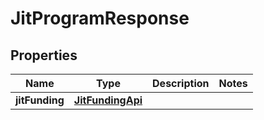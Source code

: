 
# JitProgramResponse

## Properties
Name | Type | Description | Notes
------------ | ------------- | ------------- | -------------
**jitFunding** | [**JitFundingApi**](JitFundingApi.md) |  | 



